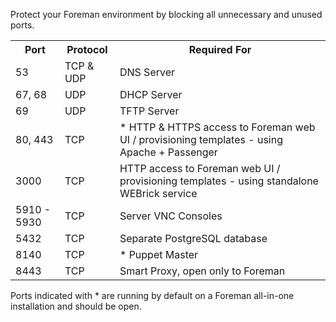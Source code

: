 Protect your Foreman environment by blocking all unnecessary and unused ports.

<table class="table table-bordered table-condensed">
  <tr>
    <th>Port</th>
    <th>Protocol</th>
    <th>Required For</th>
  </tr>
  <tr>
    <td>53</td>
    <td>TCP & UDP</td>
    <td>DNS Server</td>
  </tr>
  <tr>
    <td>67, 68</td>
    <td>UDP</td>
    <td>DHCP Server</td>
  </tr>
  <tr>
    <td>69</td>
    <td>UDP</td>
    <td>TFTP Server</td>
  </tr>
  <tr>
    <td>80, 443</td>
    <td>TCP</td>
    <td><span class='footnote'>*</span> HTTP & HTTPS access to Foreman web UI / provisioning templates - using Apache + Passenger</td>
  </tr>
  <tr>
    <td>3000</td>
    <td>TCP</td>
    <td>HTTP access to Foreman web UI / provisioning templates - using standalone WEBrick service</td>
  </tr>
  <tr>
    <td>5910 - 5930</td>
    <td>TCP</td>
    <td>Server VNC Consoles</td>
  </tr>
  <tr>
    <td>5432</td>
    <td>TCP</td>
    <td>Separate PostgreSQL database</td>
  </tr>
  <tr>
    <td>8140</td>
    <td>TCP</td>
    <td><span class='footnote'>*</span> Puppet Master</td>
  </tr>
  <tr>
    <td>8443</td>
    <td>TCP</td>
    <td>Smart Proxy, open only to Foreman</td>
  </tr>
</table>

Ports indicated with <span class='footnote'>*</span> are running by default on a Foreman all-in-one installation and should be open.

